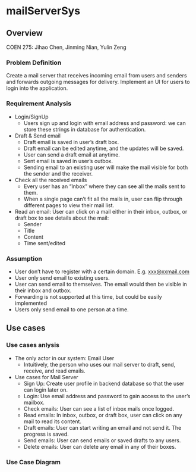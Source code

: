 # mailServerSys
## Overview
COEN 275: Jihao Chen, Jinming Nian, Yulin Zeng

### Problem Definition
Create a mail server that receives incoming email from users and senders and forwards outgoing messages for delivery. Implement an UI for users to login into the application. 

### Requirement Analysis
- Login/SignUp
  - Users sign up and login with email address and password: we can store these strings in database for authentication. 
- Draft & Send email
  - Draft email is saved in user’s draft box. 
  - Draft email can be edited anytime, and the updates will be saved.
  - User can send a draft email at anytime. 
  - Sent email is saved in user’s outbox. 
  - Sending email to an existing user will make the mail visible for both the sender and the receiver.
- Check all the received emails
  - Every user has an “Inbox” where they can see all the mails sent to them. 
  - When a single page can’t fit all the mails in, user can flip through different pages to view their mail list.
- Read an email: User can click on a mail either in their inbox, outbox, or draft box to see details about the mail:
    - Sender 
    - Title
    - Content 
    - Time sent/edited
 
### Assumption
- User don’t have to register with a certain domain. E.g. xxx@xxmail.com
- User only send email to existing users.
- User can send email to themselves. The email would then be visible in their inbox and outbox.
- Forwarding is not supported at this time, but could be easily implemented 
- Users only send email to one person at a time.

## Use cases
### Use cases anlysis
- The only actor in our system: Email User
  - Intuitively, the person who uses our mail server to draft, send, receive, and read emails.
- Use cases for Mail Server
  - Sign Up: Create user profile in backend database so that the user can login later on.
  - Login: Use email address and password to gain access to the user’s mailbox.
  - Check emails: User can see a list of inbox mails once logged.
  - Read emails: In inbox, outbox, or draft box, user can click on any mail to read its content. 
  - Draft emails: User can start writing an email and not send it. The progress is saved. 
  - Send emails: User can send emails or saved drafts to any users. 
  - Delete emails: User can delete any email in any of their boxes.

### Use Case Diagram


